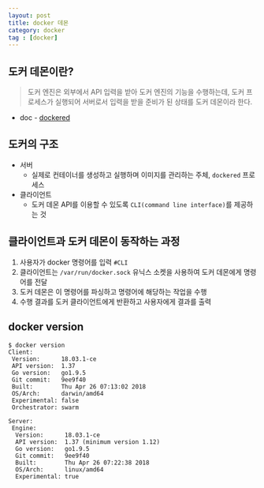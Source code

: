 ```yaml
---
layout: post
title: docker 데몬
category: docker
tag : [docker]
---
```


## 도커 데몬이란?
> 도커 엔진은 외부에서 API 입력을 받아 도커 엔진의 기능을 수행하는데, 도커 프로세스가 실행되어 서버로서 입력을 받을 준비가 된 상태를 도커 데몬이라 한다.
* doc - [dockered](https://docs.docker.com/engine/reference/commandline/dockerd/)

## 도커의 구조
* 서버
  * 실제로 컨테이너를 생성하고 실행하며 이미지를 관리하는 주체, `dockered` 프로세스
* 클라이언트
  * 도커 데몬 API를 이용할 수 있도록   `CLI(command line interface)`를 제공하는 것

## 클라이언트과 도커 데몬이 동작하는 과정
1. 사용자가 docker 명령어를 입력 `#CLI`
2. 클라이언트는 `/var/run/docker.sock` 유닉스 소켓을 사용하여 도커 데몬에게 명령어를 전달
3. 도커 데몬은 이 명령어를 파싱하고 명령어에 해당하는 작업을 수행
4. 수행 결과를 도커 클라이언트에게 반환하고 사용자에게 결과를 출력

## docker version
```
$ docker version
Client:
 Version:      18.03.1-ce
 API version:  1.37
 Go version:   go1.9.5
 Git commit:   9ee9f40
 Built:        Thu Apr 26 07:13:02 2018
 OS/Arch:      darwin/amd64
 Experimental: false
 Orchestrator: swarm

Server:
 Engine:
  Version:      18.03.1-ce
  API version:  1.37 (minimum version 1.12)
  Go version:   go1.9.5
  Git commit:   9ee9f40
  Built:        Thu Apr 26 07:22:38 2018
  OS/Arch:      linux/amd64
  Experimental: true
```
